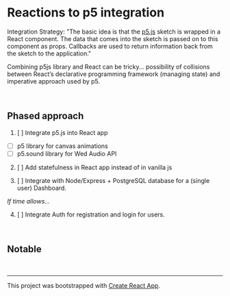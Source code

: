 # Reactions to p5 integration

Integration Strategy: "The basic idea is that the [p5.js](https://p5js.org/) sketch is wrapped in a React component. The data that comes into the sketch is passed on to this component as props. Callbacks are used to return information back from the sketch to the application."

Combining p5js library and React can be tricky... possibility of collisions between React’s declarative programming framework (managing state) and imperative approach used by p5.

<br />

## Phased approach

1. [ ] Integrate p5.js into React app
* [ ] p5 library for canvas animations
* [ ] p5.sound library for Wed Audio API

2. [ ] Add statefulness in React app instead of in vanilla js 

3. [ ] Integrate with Node/Express + PostgreSQL database for a (single user) Dashboard.

_If time allows..._

4. [ ] Integrate Auth for registration and login for users.


<br />

## Notable






<br />

<hr />

This project was bootstrapped with [Create React App](https://github.com/facebook/create-react-app).